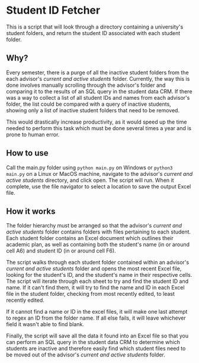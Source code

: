 # Student ID Fetcher
This is a script that will look through a directory containing a university's student folders, and return the student ID associated with each student folder.

## Why?
Every semester, there is a purge of all the inactive student folders from the each advisor's _current and active students_ folder. Currently, the way this is done involves manually scrolling through the advisor's folder and comparing it to the results of an SQL query in the student data CRM. If there was a way to collect a list of all student IDs and names from each advisor's folder, the list could be compared with a query of inactive students, showing only a list of inactive student folders that need to be removed. 

This would drastically increase productivity, as it would speed up the time needed to perform this task which must be done several times a year and is prone to human error.  

## How to use
Call the main.py folder using `python main.py` on Windows or `python3 main.py` on a Linux or MacOS machine, navigate to the advisor's _current and active students_ directory, and click open. The script will run. When it complete, use the file navigator to select a location to save the output Excel file.

## How it works
The folder hierarchy must be arranged so that the advisor's _current and active students_ folder contains folders with files pertaining to each student. Each student folder contains an Excel document which outlines their academic plan, as well as containing both the student's name (in or around cell A6) and student ID (in or around cell F6).

The script walks through each student folder contained within an advisor's _current and active students_ folder and opens the most recent Excel file, looking for the student's ID, and the student's name in their respective cells. The script will iterate through each sheet to try and find the student ID and name. If it can't find them, it will try to find the name and ID in each Excel file in the student folder, checking from most recently edited, to least recently edited.

If it cannot find a name or ID in the excel files, it will make one last attempt to regex an ID from the folder name. If all else fails, it will leave whichever field it wasn't able to find blank. 

Finally, the script will save all the data it found into an Excel file so that you can perform an SQL query in the student data CRM to determine which students are inactive and therefore easily find which student files need to be moved out of the advisor's _current and active students_ folder. 